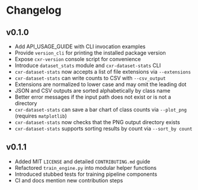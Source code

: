 # Changelog

## v0.1.0
- Add API_USAGE_GUIDE with CLI invocation examples
- Provide `version_cli` for printing the installed package version
- Expose `cxr-version` console script for convenience
- Introduce `dataset_stats` module and `cxr-dataset-stats` CLI
- `cxr-dataset-stats` now accepts a list of file extensions via `--extensions`
- `cxr-dataset-stats` can write counts to CSV with `--csv_output`
- Extensions are normalized to lower case and may omit the leading dot
- JSON and CSV outputs are sorted alphabetically by class name
- Better error messages if the input path does not exist or is not a directory
- `cxr-dataset-stats` can save a bar chart of class counts via `--plot_png` (requires `matplotlib`)
- `cxr-dataset-stats` now checks that the PNG output directory exists
- `cxr-dataset-stats` supports sorting results by count via `--sort_by count`

## v0.1.1
- Added MIT `LICENSE` and detailed `CONTRIBUTING.md` guide
- Refactored `train_engine.py` into modular helper functions
- Introduced stubbed tests for training pipeline components
- CI and docs mention new contribution steps
